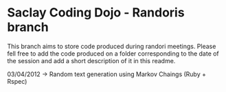 # Saclay Coding Dojo - Randoris branch

This branch aims to store code produced during randori meetings. Please fell free to add the code produced on a folder corresponding to the date of the session and add
a short description of it in this readme.

03/04/2012 -> Random text generation using Markov Chaings (Ruby + Rspec)
